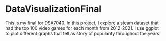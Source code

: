 # DataVisualizationFinal
This is my final for DSA7040. In this project, I explore a steam dataset that had the top 100 video games for each month from 2012-2021. I use ggplot to plot different graphs that tell as story of popularity throughout the years.
